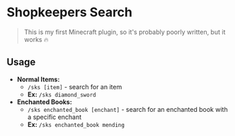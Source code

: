 # Shopkeepers Search

> This is my first Minecraft plugin, so it's probably poorly written, but it works :fire:

## Usage
 
- **Normal Items:**
  - `/sks [item]` - search for an item
  - **Ex:** `/sks diamond_sword`
- **Enchanted Books:**
  - `/sks enchanted_book [enchant]` - search for an enchanted book with a specific enchant
  - **Ex:** `/sks enchanted_book mending`